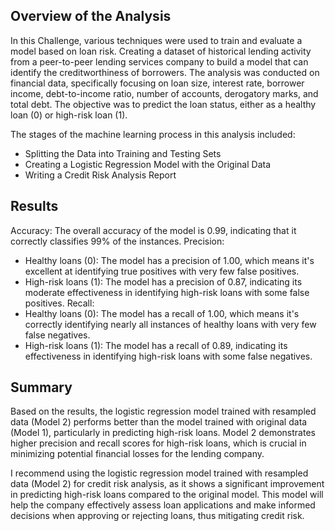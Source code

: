 ## Overview of the Analysis

In this Challenge, various techniques were used to train and evaluate a model based on loan risk. Creating a dataset of historical lending activity from a peer-to-peer lending services company to build a model that can identify the creditworthiness of borrowers. The analysis was conducted on financial data, specifically focusing on loan size, interest rate, borrower income, debt-to-income ratio, number of accounts, derogatory marks, and total debt. The objective was to predict the loan status, either as a healthy loan (0) or high-risk loan (1).

The stages of the machine learning process in this analysis included:

* Splitting the Data into Training and Testing Sets
* Creating a Logistic Regression Model with the Original Data
* Writing a Credit Risk Analysis Report

## Results

Accuracy: The overall accuracy of the model is 0.99, indicating that it correctly classifies 99% of the instances. Precision:

* Healthy loans (0): The model has a precision of 1.00, which means it's excellent at identifying true positives with very few false positives.
* High-risk loans (1): The model has a precision of 0.87, indicating its moderate effectiveness in identifying high-risk loans with some false positives. Recall:
* Healthy loans (0): The model has a recall of 1.00, which means it's correctly identifying nearly all instances of healthy loans with very few false negatives.
* High-risk loans (1): The model has a recall of 0.89, indicating its effectiveness in identifying high-risk loans with some false negatives.

## Summary

Based on the results, the logistic regression model trained with resampled data (Model 2) performs better than the model trained with original data (Model 1), particularly in predicting high-risk loans. Model 2 demonstrates higher precision and recall scores for high-risk loans, which is crucial in minimizing potential financial losses for the lending company.

I recommend using the logistic regression model trained with resampled data (Model 2) for credit risk analysis, as it shows a significant improvement in predicting high-risk loans compared to the original model. This model will help the company effectively assess loan applications and make informed decisions when approving or rejecting loans, thus mitigating credit risk.
